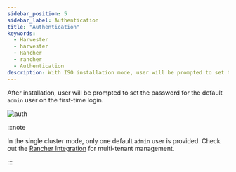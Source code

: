 ```yaml
---
sidebar_position: 5
sidebar_label: Authentication
title: "Authentication"
keywords:
  - Harvester
  - harvester
  - Rancher
  - rancher
  - Authentication
description: With ISO installation mode, user will be prompted to set the password for the default `admin` user on the first-time login.
---
```


<head>
  <link rel="canonical" href="https://docs.harvesterhci.io/v1.2/authentication"/>
</head>

After installation, user will be prompted to set the password for the default `admin` user on the first-time login.

![auth](/img/v1.1/install/first-time-login.png)

:::note

In the single cluster mode, only one default `admin` user is provided. Check out the [Rancher Integration](./rancher/rancher-integration.md) for multi-tenant management.

:::
